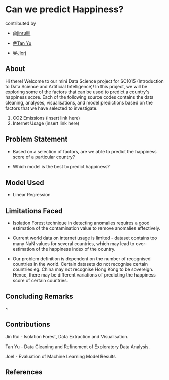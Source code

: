 # Can we predict Happiness?
contributed by 

- [@jinruiiii](https://github.com/jinruiiii)

- [@Tan Yu](https://github.com/Tan-Yu)

- [@Jlorj](https://github.com/Jlorj)

## About
Hi there! Welcome to our mini Data Science project for SC1015 (Introduction to Data Science and Artificial Intelligence)!
In this project, we will be exploring some of the factors that can be used to predict a country's happiness score. 
Each of the following source codes contains the data cleaning, analyses, visualisations, and model predictions based on the factors that we have selected to investigate.

1. CO2 Emissions  (insert link here)
2. Internet Usage (insert link here)

## Problem Statement
- Based on a selection of factors, are we able to predict the happiness score of a particular country?

- Which model is the best to predict happiness?

## Model Used
- Linear Regression

## Limitations Faced 
- Isolation Forest technique in detecting anomalies requires a good estimation of the contamination value to remove anomalies effectively. 

- Current world data on internet usage is limited - dataset contains too many NaN values for several countries, which may lead to over-estimation of the happiness index of the country.

- Our problem definition is dependent on the number of recognised countries in the world. Certain datasets do not recognise certain countries eg. China may not recognise Hong Kong to be sovereign. Hence, there may be different variations of predicting the happiness score of certain countries.   

## Concluding Remarks
~ 


## Contributions
Jin Rui - Isolation Forest, Data Extraction and Visualisation.

Tan Yu  - Data Cleaning and Refinement of Exploratory Data Analysis.

Joel    - Evaluation of Machine Learning Model Results 

## References


